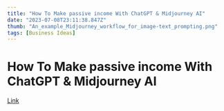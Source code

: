 ```yaml
---
title: "How To Make passive income With ChatGPT & Midjourney AI"
date: "2023-07-08T23:11:38.847Z"
thumb: "An_example_Midjourney_workflow_for_image-text_prompting.png"
tags: [Business Ideas]
---
```


# How To Make passive income With ChatGPT & Midjourney AI

[Link](https://www.youtube.com/watch?v=-12T83gEos0)

